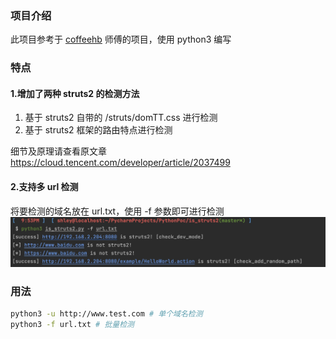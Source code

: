 ### 项目介绍

此项目参考于 [coffeehb](https://github.com/coffeehb/struts2_check) 师傅的项目，使用 python3 编写

### 特点

#### 1.增加了两种 struts2 的检测方法

1. 基于 struts2 自带的 /struts/domTT.css 进行检测
2. 基于 struts2 框架的路由特点进行检测

细节及原理请查看原文章 https://cloud.tencent.com/developer/article/2037499

#### 2.支持多 url 检测

将要检测的域名放在 url.txt，使用 -f 参数即可进行检测
![](./check.jpg)

### 用法

```bash
python3 -u http://www.test.com # 单个域名检测
python3 -f url.txt # 批量检测
```